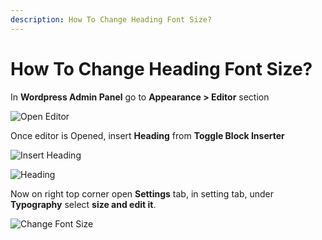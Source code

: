 ```yaml
---
description: How To Change Heading Font Size?
---
```


# How To Change Heading Font Size?

In **Wordpress Admin Panel** go to **Appearance > Editor** section

![Open Editor](/img/tutorial/chfs1OpenEditor.png)

Once editor is Opened, insert **Heading** from **Toggle Block Inserter**

![Insert Heading](/img/tutorial/chfs2insertHeading.png)

![Heading](/img/tutorial/chfs3heading.png)

Now on right top corner open **Settings** tab, in setting tab, under **Typography** select **size and edit it**.

![Change Font Size](/img/tutorial/chfs4changeFontSize.png)
